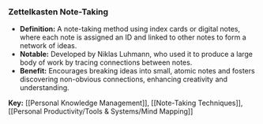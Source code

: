 ### Zettelkasten Note-Taking

- **Definition:** A note-taking method using index cards or digital notes, where each note is assigned an ID and linked to other notes to form a network of ideas.
- **Notable:** Developed by Niklas Luhmann, who used it to produce a large body of work by tracing connections between notes.
- **Benefit:** Encourages breaking ideas into small, atomic notes and fosters discovering non-obvious connections, enhancing creativity and understanding.

**Key:** [[Personal Knowledge Management]], [[Note-Taking Techniques]], [[Personal Productivity/Tools & Systems/Mind Mapping]]